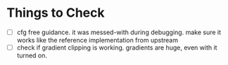 # Things to Check

- [ ] cfg free guidance. it was messed-with during debugging. make sure it works like the reference implementation from upstream
- [ ] check if gradient clipping is working. gradients are huge, even with it turned on.

